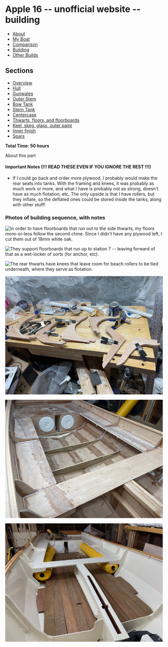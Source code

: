 <style>
 #navigation {
   display: none;
 }

 table {
   width: auto;
 }

</style>

# Apple 16 -- unofficial website -- building

<ul class="menu">
  <li><a href="/apple">About</a></li>
  <li><a href="/apple/boat.html">My Boat</a></li>
  <li><a href="/apple/comparison.html">Comparison</a></li>
  <li class="cur"><a href="/apple/building.html">Building</a></li>
  <li><a href="/apple/others.html">Other Builds</a></li>
</ul>

## Sections

<ul class="menu">
<li><a href="/apple/building.html">Overview</a></li>
<li><a href="/apple/building/hull.html">Hull</a></li>
<li><a href="/apple/building/gunwales.html">Gunwales</a></li>
<li><a href="/apple/building/stem.html">Outer Stem</a></li>
<li><a href="/apple/building/bowtank.html">Bow Tank</a></li>
<li><a href="/apple/building/sterntank.html">Stern Tank</a></li>
<li><a href="/apple/building/centercase.html">Centercase</a></li>
<li class="cur"><a href="/apple/building/thwarts.html">Thwarts, floors, and floorboards</a></li>
<li><a href="/apple/building/hullfinish.html">Keel, skeg, glass, outer paint</a></li>
<li><a href="/apple/building/innerfinish.html">Inner finish</a></li>
<li><a href="/apple/building/spars.html">Spars</a></li>
</ul>

**Total Time: 50 hours**

About this part

#### Important Notes (!!! READ THESE EVEN IF YOU IGNORE THE REST !!!)

- If I could go back and order more plywood, I probably would make the rear seats into tanks. With the framing and knees, it was probably as much work or more, and what I have is probably not as strong, doesn't have as much flotation, etc. The only upside is that I have rollers, but they inflate, so the deflated ones could be stored _inside_ the tanks, along with other stuff!

### Photos of building sequence, with notes

<div style="clear: both"></div>

![In order to have floorboards that run out to the side thwarts, my floors more-or-less follow the second chine. Since I didn't have any plywood left, I cut them out of 18mm white oak.](/static/apple/IMG_7006.jpeg)

<div style="clear: both"></div>


![They support floorboards that run up to station 7 -- leaving forward of that as a wet-locker of sorts (for anchor, etc). ](/static/apple/IMG_7047.jpeg)

<div style="clear: both"></div>


![The rear thwarts have knees that leave room for beach rollers to be tied underneath, where they serve as flotation.](/static/apple/IMG_7029.jpeg)

<div style="clear: both"></div>


![All the knees are laminated out of two layers of 6mm plywood, sometimes "double sawn" as I was, at this point, truly running out of plywood (note the thwarts themselves are multiple pieces glassed together)](/static/apple/IMG_7112.jpeg)


<div style="clear: both"></div>


![Underneath the side thwarts are two knees that line up with the floors; above is one in the middle, hopefully not making things too uncomfortable!](/static/apple/IMG_7514.jpeg)

<div style="clear: both"></div>



![Final layout (much later)! Innermost floorboard is held down by toggles, so to be able to pump out bilge if it doesn't drain forward, and generally store and/or get stuff out. Rest are screwed down.](/static/apple/IMG_8506.jpeg)
